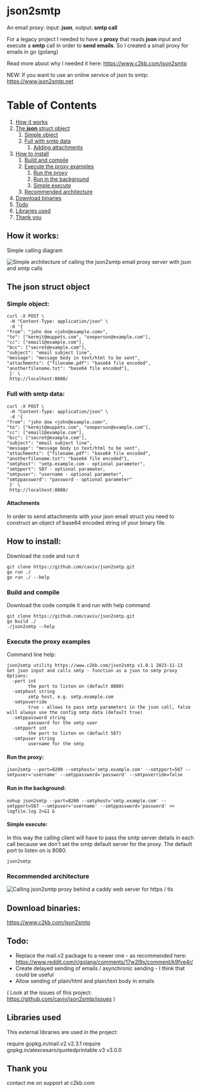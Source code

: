 # json2smtp

An email proxy: input: **json**, output: **smtp call**

For a legacy project I needed to have a **proxy** that reads **json** input and execute a **smtp** call in order to **send emails**. So I created a small proxy for emails in go (golang)

Read more about why I needed it here: https://www.c2kb.com/json2smtp

NEW: If you want to use an online service of json to smtp: https://www.json2smtp.net

# Table of Contents
1. [How it works](#howitworks)
2. [The **json** struct object](#jsonstruct)
    1. [Simple object](#simpleobject)
    2. [Full with smtp data](#fullobject)
         1. [Adding attachments](#attachments)
3. [How to install](#install)
     1. [Build and compile](#buildandcompile)
     2. [Execute the proxy examples](#execute)
          1. [Run the proxy](#example1)
          2. [Run in the background](#runinbackground)
          3. [Simple execute](#simpleexecute)
     3. [Recommended architecture](#recommended)
4. [Download binaries](#download)
5. [Todo](#todo)
6. [Libraries used](#libraries)
7. [Thank you](#thankyou)


## How it works: <a name="howitworks"></a>
Simple calling diagram

![Simple architecture of calling the json2smtp email proxy server with json and smtp calls](https://www.c2kb.com/json2smtp/json2smtp_architecture_1.jpg)

## The **json** struct object <a name="jsonstruct"></a>
### Simple object: <a name="simpleobject"></a>
	curl -X POST \
	 -H "Content-Type: application/json" \
	 -d '{
	"from": "john doe <john@example.com>",
	"to": ["kermit@muppets.com", "oneperson@example.com"],
	"cc": ["email1@example.com"],
	"bcc": ["secret@example.com"],
	"subject": "email subject line",
	"message": "message body in text/html to be sent",
	"attachments": {"filename.pdf": "base64 file encoded", "anotherfilename.txt": "base64 file encoded"},
	 }' \
	 http://localhost:8080/


### Full with smtp data: <a name="fullobject"></a>
	curl -X POST \
	 -H "Content-Type: application/json" \
	 -d '{
	"from": "john doe <john@example.com>",
	"to": ["kermit@muppets.com", "oneperson@example.com"],
	"cc": ["email1@example.com"],
	"bcc": ["secret@example.com"],
	"subject": "email subject line",
	"message": "message body in text/html to be sent",
	"attachments": {"filename.pdf": "base64 file encoded", "anotherfilename.txt": "base64 file encoded"},
	"smtphost": "smtp.example.com - optional parameter",
	"smtpport": 587 - optional paramater,
	"smtpuser": "username - optional parameter",
	"smtppassword": "password - optional parameter"
	 }' \
	 http://localhost:8080/

#### Attachments <a name="attachments"></a>
In order to send attachments with your json email struct you need to construct an object of base64 encoded string of your binary file.

## How to install: <a name="install"></a>
Download the code and run it

	git clone https://github.com/caviv/json2smtp.git
	go run ./
	go run ./ --help

### Build and compile <a name="buildandcompile"></a>
Download  the code compile it and run with help command

	git clone https://github.com/caviv/json2smtp.git
	go build ./
	./json2smtp --help

### Execute the proxy examples <a name="execute"></a>
Command line help:

	json2smtp utility https://www.c2kb.com/json2smtp v1.0.1 2023-11-13
	Get json input and calls smtp - function as a json to smtp proxy
	Options:
	  -port int
	    	the port to listen on (default 8080)
	  -smtphost string
	    	smtp host, e.g. smtp.example.com
	  -smtpoverride
	    	true - allows to pass smtp parameters in the json call, false will always use the config smtp data (default true)
	  -smtppassword string
	    	password for the smtp user
	  -smtpport int
	    	the port to listen on (default 587)
	  -smtpuser string
	    	username for the smtp

#### Run the proxy: <a name="example1"></a>
	json2smtp --port=8200 --smtphost='smtp.example.com' --smtpport=587 --smtpuser='username' --smtppassword='password' --smtpoverride=false

#### Run in the background: <a name="runinbackground"></a>
	nohup json2smtp --port=8200 --smtphost='smtp.example.com' --smtpport=587 --smtpuser='username' --smtppassword='password' >> logfile.log 2>&1 &

#### Simple execute: <a name="simpleexecute"></a>
In  this way the calling client will have to pass the smtp server details in each call because we don't set the smtp default server for the proxy. The default port to listen on is 8080.

    json2smtp 

### Recommended architecture <a name="recommended"></a>
![Calling json2smtp proxy behind a caddy web server for https / tls](https://www.c2kb.com/json2smtp/json2smtp_architecture_2.jpg)

## Download binaries: <a name="download"></a>
https://www.c2kb.com/json2smtp

## Todo: <a name="todo"></a>
* Replace the mail.v2 package to a newer one - as recommended here: https://www.reddit.com/r/golang/comments/17w2l9s/comment/k9fve4r/
* Create delayed sending of emails / asynchronic sending - I think that could be useful
* Allow sending of plain/html and plain/text body in emails

( Look at the issues of this project: https://github.com/caviv/json2smtp/issues )

## Libraries used <a name="libraries"></a>
This external libraries are used in the project:

require  gopkg.in/mail.v2  v2.3.1
require  gopkg.in/alexcesaro/quotedprintable.v3  v3.0.0

## Thank you <a name="thankyou"></a>
contact me on support at c2kb.com
